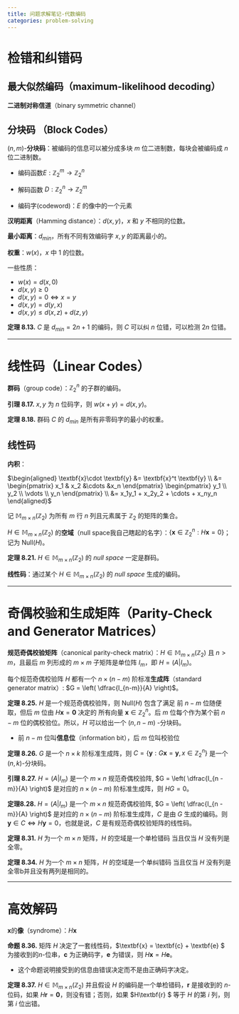 ```yaml
---
title: 问题求解笔记-代数编码
categories: problem-solving
---
```


# 检错和纠错码

## 最大似然编码（maximum-likelihood decoding​）

**二进制对称信道**（binary symmetric channel）

## 分块码 （Block Codes​）

($n,m$)-**分块码**：被编码的信息可以被分成多块 $m$ 位二进制数，每块会被编码成 $n$ 位二进制数。

- 编码函数$E:\mathbb{Z}_2^m \rightarrow \mathbb{Z}_2^n$
- 解码函数 $D: \mathbb{Z}_2^n \rightarrow \mathbb{Z}_2^m$

- 编码字(codeword)：$E$ 的像中的一个元素

**汉明距离**（Hamming distance）：$d(x,y)$，$x$ 和 $y$ 不相同的位数。

**最小距离**：$d_{min}$，所有不同有效编码字 $x,y$ 的距离最小的。

**权重**：$w(x)$，$x$ 中 $1$ 的位数。

一些性质：

- $w(x) = d(x, 0)$
- $d(x,y) \geq 0$
- $d(x, y ) = 0 \Leftrightarrow x = y$
- $d(x, y) = d(y,x)$
- $d(x,y) \leq d(x,z) + d(z,y)$

**定理 8.13.** $C$ 是 $d_{min} = 2n+1$ 的编码，则 $C$ 可以纠 $n$ 位错，可以检测 $2n$ 位错。



---



# 线性码（Linear Codes）

**群码**（group code）：$\mathbb{Z}_2^n$ 的子群的编码。

**引理 8.17.** $x,y$ 为 $n$ 位码字，则 $w(x  +y) = d(x,y)$。

**定理 8.18.** 群码 $C$ 的 $d_{min}$ 是所有非零码字的最小的权重。



## 线性码

**内积**：

 $\begin{aligned} \textbf{x}\cdot \textbf{y}  &= \textbf{x}^t \textbf{y} \\ &= \begin{pmatrix} x_1 & x_2 &\cdots &x_n \end{pmatrix} \begin{pmatrix} y_1 \\ y_2 \\ \vdots \\ y_n  \end{pmatrix} \\ &= x_1y_1 + x_2y_2 + \cdots + x_ny_n \end{aligned}$

记 $\mathbb{M}_{m\times n}(\mathbb{Z}_2)$ 为所有 $m$ 行 $n$ 列且元素属于 $\mathbb{Z}_2$ 的矩阵的集合。

$H \in \mathbb{M}_{m\times n}(\mathbb{Z}_2)$  的**空域**（null space我自己瞎起的名字）：$\{\textbf{x} \in \mathbb{Z}_2^n : H \textbf{x} = 0 \}$；记为 Null$(H)$。

**定理 8.21.** $H \in \mathbb{M}_{m\times n}(\mathbb{Z}_2)$ 的 $null ~space$ 一定是群码。

**线性码**：通过某个 $H \in \mathbb{M}_{m\times n}(\mathbb{Z}_2)$ 的 $null ~space$ 生成的编码。



---



# 奇偶校验和生成矩阵（Parity-Check and Generator Matrices）

**规范奇偶校验矩阵**（canonical parity-check matrix）：$H \in \mathbb{M}_{m\times n}(\mathbb{Z}_2)$ 且 $n > m$，且最后 $m$ 列形成的 $m \times m$ 子矩阵是单位阵 $I_m$，即 $H = \left( A | I_m \right)$。

每个规范奇偶校验阵 $H$ 都有一个 $n \times (n - m)$ 阶标准**生成阵**（standard generator matrix）: $G = \left( \dfrac{I_{n-m}}{A} \right)$。

**定理 8.25.** $H$ 是一个规范奇偶校验阵，则 Null$(H)$ 包含了满足 前 $n-m$ 位随便取，但后 $m$ 位由 $H\textbf{x} = \textbf{0}$ 决定的 所有向量 $\textbf{x} \in \mathbb{Z}_2^n$。后 $m$ 位每个作为某个前 $n-m$ 位的偶校验位。所以，$H$ 可以给出一个 $(n, n-m)$ -分块码。

- 前 $n-m$ 位叫**信息位**（information bit），后 $m$ 位叫校验位

**定理 8.26.**  $G$ 是一个 $n \times k$ 阶标准生成阵，则 $C = \{ \textbf{y} : G\textbf{x} = \textbf{y}, x \in \mathbb{Z}_2^n \}$ 是一个 $(n,k)$-分块码。



**引理 8.27.** $H = (A | I_m)$ 是一个 $m \times n$ 规范奇偶校验阵, $G = \left( \dfrac{I_{n - m}}{A} \right)$ 是对应的 $n \times (n - m)$ 阶标准生成阵，则 $HG = 0$。

**定理8.28.**  $H = (A | I_m)$ 是一个 $m \times n$ 规范奇偶校验阵, $G = \left( \dfrac{I_{n - m}}{A} \right)$ 是对应的 $n \times (n - m)$ 阶标准生成阵，$C$ 是由 $G$ 生成的编码。则 $\textbf{y} \in C \Leftrightarrow H\textbf{y} = 0$，也就是说，$C$ 是有规范奇偶校验矩阵的线性码。



**定理 8.31.** $H$ 为一个 $m \times n$ 矩阵，$H$ 的空域是一个单检错码 当且仅当 $H$ 没有列是全零。

**定理 8.34.** $H$ 为一个 $m \times n$ 矩阵，$H$ 的空域是一个单纠错码 当且仅当 $H$ 没有列是全零b并且没有两列是相同的。



---



# 高效解码

**x**的**像**（syndrome）：$H\textbf{x}$

**命题 8.36.** 矩阵 $H$ 决定了一套线性码，$\textbf{x} = \textbf{c} + \textbf{e} $ 为接收到的$n$-位串，$\textbf{c}$ 为正确码字，$\textbf{e}$ 为错误，则 $H\textbf{x} = H\textbf{e}$。

- 这个命题说明接受到的信息由错误决定而不是由正确码字决定。

**定理 8.37.** $H \in \mathbb{M}_{m\times n}(\mathbb{Z}_2)$ 并且假设 $H$ 的编码是一个单检错码，$\textbf{r}$ 是接收到的 $n$-位码，如果 $H\textbf{r} = \textbf{0}$，则没有错；否则，如果 $H\textbf{r} $ 等于 $H$ 的第 $i$ 列，则第 $i$ 位出错。